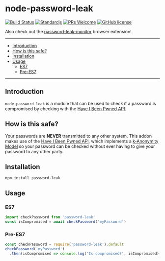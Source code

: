 <!-- markdownlint-disable MD026 -->

# node-password-leak <!-- omit in toc -->

[![Build Status](https://travis-ci.org/mathiscode/node-password-leak.svg?branch=master)](https://travis-ci.org/mathiscode/node-password-leak)
[![Standardjs](https://img.shields.io/badge/code_style-standard-blue.svg)](https://standardjs.com)
[![PRs Welcome](https://img.shields.io/badge/PRs-welcome-blue.svg)](https://github.com/mathiscode/node-password-leak/compare)
[![GitHub license](https://img.shields.io/github/license/mathiscode/node-password-leak.svg?color=blue)](https://github.com/mathiscode/node-password-leak/blob/master/LICENSE)

Also check out the [password-leak-monitor](https://github.com/mathiscode/password-leak-monitor) browser extension!

---

- [Introduction](#Introduction)
- [How is this safe?](#How-is-this-safe)
- [Installation](#Installation)
- [Usage](#Usage)
  - [ES7](#ES7)
  - [Pre-ES7](#Pre-ES7)

---

## Introduction

`node-password-leak` is a module that can be used to check if a password is compromised by checking with the [Have I Been Pwned API](https://haveibeenpwned.com/API/).

## How is this safe?

Your passwords are **NEVER** transmitted to any other system. This addon makes use of the [Have I Been Pwned API](https://haveibeenpwned.com/API/), which implements a [k-Anonymity Model](https://en.wikipedia.org/wiki/K-anonymity) so your password can be checked without ever having to give your password to any other party.

## Installation

`npm install password-leak`

## Usage

### ES7

```js
import checkPassword from 'password-leak'
const isCompromised = await checkPassword('myPassword')
```

### Pre-ES7

```js
const checkPassword = require('password-leak').default
checkPassword('myPassword')
  .then(isCompromised => console.log('Is compromised?', isCompromised))
```
